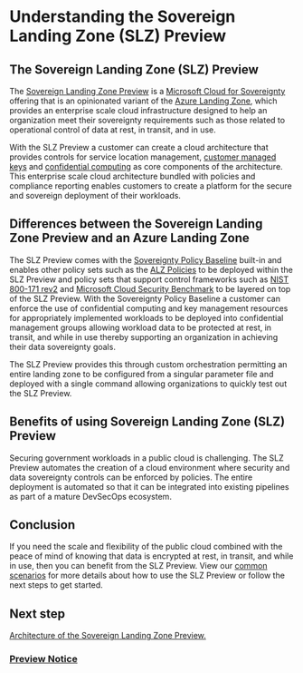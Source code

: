 # Understanding the Sovereign Landing Zone (SLZ) Preview

## The Sovereign Landing Zone (SLZ) Preview

The [Sovereign Landing Zone Preview](https://learn.microsoft.com/industry/sovereignty/slz-overview) is a [Microsoft Cloud for Sovereignty](https://learn.microsoft.com/industry/sovereignty/) offering that is an opinionated variant of the [Azure Landing Zone](https://learn.microsoft.com/azure/cloud-adoption-framework/ready/landing-zone/), which provides an enterprise scale cloud infrastructure designed to help an organization meet their sovereignty requirements such as those related to operational control of data at rest, in transit, and in use.

With the SLZ Preview a customer can create a cloud architecture that provides controls for service location management, [customer managed keys](https://learn.microsoft.com/azure/security/fundamentals/key-management) and [confidential computing](https://learn.microsoft.com/azure/confidential-computing/overview-azure-products) as core components of the architecture. This enterprise scale cloud architecture bundled with policies and compliance reporting enables customers to create a platform for the secure and sovereign deployment of their workloads.

## Differences between the Sovereign Landing Zone Preview and an Azure Landing Zone

The SLZ Preview comes with the [Sovereignty Policy Baseline](scenarios/Sovereignty-Policy-Baseline.md) built-in and enables other policy sets such as the [ALZ Policies](https://github.com/Azure/Enterprise-Scale/wiki/ALZ-Policies) to be deployed within the SLZ Preview and policy sets that support control frameworks such as [NIST 800-171 rev2](https://learn.microsoft.com/azure/governance/policy/samples/nist-sp-800-171-r2) and [Microsoft Cloud Security Benchmark](https://learn.microsoft.com/security/benchmark/azure/overview) to be layered on top of the SLZ Preview. With the Sovereignty Policy Baseline a customer can enforce the use of confidential computing and key management resources for appropriately implemented workloads to be deployed into confidential management groups allowing workload data to be protected at rest, in transit, and while in use thereby supporting an organization in achieving their data sovereignty goals.

The SLZ Preview provides this through custom orchestration permitting an entire landing zone to be configured from a singular parameter file and deployed with a single command allowing organizations to quickly test out the SLZ Preview.

## Benefits of using Sovereign Landing Zone (SLZ) Preview

Securing government workloads in a public cloud is challenging. The SLZ Preview automates the creation of a cloud environment where security and data sovereignty controls can be enforced by policies. The entire deployment is automated so that it can be integrated into existing pipelines as part of a mature DevSecOps ecosystem. 

## Conclusion

If you need the scale and flexibility of the public cloud combined with the peace of mind of knowing that data is encrypted at rest, in transit, and while in use, then you can benefit from the SLZ Preview. View our [common scenarios](scenarios/README.md) for more details about how to use the SLZ Preview or follow the next steps to get started.

## Next step

[Architecture of the Sovereign Landing Zone Preview.](02-Architecture.md)

### [Preview Notice](./PREVIEW.md)

